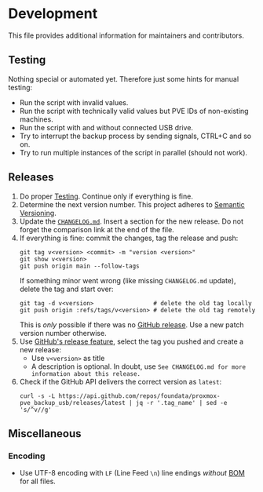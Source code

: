 # Development

This file provides additional information for maintainers and contributors.


## Testing

Nothing special or automated yet. Therefore just some hints for manual testing:

* Run the script with invalid values.
* Run the script with technically valid values but PVE IDs of non-existing machines.
* Run the script with and without connected USB drive.
* Try to interrupt the backup process by sending signals, CTRL+C and so on.
* Try to run multiple instances of the script in parallel (should not work).


## Releases

1. Do proper [Testing](#testing). Continue only if everything is fine.
2. Determine the next version number. This project adheres to [Semantic Versioning](https://semver.org/spec/v2.0.0.html).
3. Update the [`CHANGELOG.md`](./CHANGELOG.md). Insert a section for the new release. Do not forget the comparison link at the end of the file.
4. If everything is fine: commit the changes, tag the release and push:
   ```console
   git tag v<version> <commit> -m "version <version>"
   git show v<version>
   git push origin main --follow-tags
   ```
   If something minor went wrong (like missing `CHANGELOG.md` update), delete the tag and start over:
   ```console
   git tag -d v<version>                 # delete the old tag locally
   git push origin :refs/tags/v<version> # delete the old tag remotely
   ```
   This is *only* possible if there was no [GitHub release](https://github.com/foundata/proxmox-pve_backup_usb/releases/). Use a new patch version number otherwise.
5. Use [GitHub's release feature](https://github.com/foundata/proxmox-pve_backup_usb/releases/new), select the tag you pushed and create a new release:
   * Use `v<version>` as title
   * A description is optional. In doubt, use `See CHANGELOG.md for more information about this release.`
6. Check if the GitHub API delivers the correct version as `latest`:
   ```console
   curl -s -L https://api.github.com/repos/foundata/proxmox-pve_backup_usb/releases/latest | jq -r '.tag_name' | sed -e 's/^v//g'
   ```


## Miscellaneous

### Encoding

* Use UTF-8 encoding with `LF` (Line Feed `\n`) line endings *without* [BOM](https://en.wikipedia.org/wiki/Byte_order_mark) for all files.
